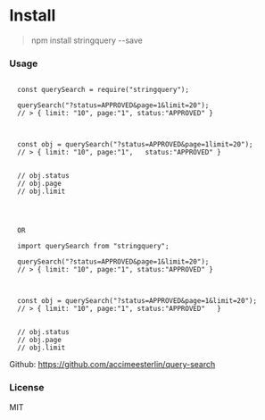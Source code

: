 

# Install
> npm install stringquery --save




### Usage
```

  const querySearch = require("stringquery");

  querySearch("?status=APPROVED&page=1&limit=20"); 
  // > { limit: "10", page:"1", status:"APPROVED" }



  const obj = querySearch("?status=APPROVED&page=1limit=20");  
  // > { limit: "10", page:"1",   status:"APPROVED" }


  // obj.status
  // obj.page
  // obj.limit




  OR

  import querySearch from "stringquery";

  querySearch("?status=APPROVED&page=1&limit=20"); 
  // > { limit: "10", page:"1", status:"APPROVED" }



  const obj = querySearch("?status=APPROVED&page=1&limit=20"); 
  // > { limit: "10", page:"1", status:"APPROVED"   }


  // obj.status
  // obj.page
  // obj.limit

```




Github: https://github.com/accimeesterlin/query-search




### License
MIT
